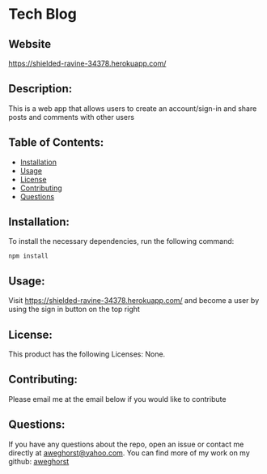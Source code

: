# Tech Blog

  ## Website

  https://shielded-ravine-34378.herokuapp.com/
  

  ## Description:

  This is a web app that allows users to create an account/sign-in and share posts and comments with other users

  ## Table of Contents:

  - [Installation](#installation)
  - [Usage](#usage)
  - [License](#license)
  - [Contributing](#contributing)
  - [Questions](#questions)

  ## Installation:
  
  To install the necessary dependencies, run the following command:

  ```
  npm install
  ```

  ## Usage:

  Visit https://shielded-ravine-34378.herokuapp.com/ and become a user by using the sign in button on the top right

  ## License:

  This product has the following Licenses: None.

  ## Contributing:

  Please email me at the email below if you would like to contribute


  ## Questions:

  If you have any questions about the repo, open an issue or contact me directly at aweghorst@yahoo.com.  You can find more of my work on my github: [aweghorst](http://www.github.com/aweghorst)
  
